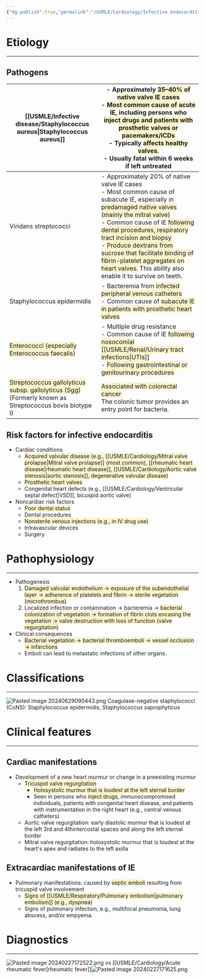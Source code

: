 ```yaml
---
{"dg-publish":true,"permalink":"/USMLE/Cardiology/Infective endocarditis/","title":"Infective endocarditis"}
---
```



# Etiology
---
## Pathogens

| [[USMLE/Infective disease/Staphylococcus aureus\|Staphylococcus aureus]]                                                                                                                                        | - Approximately <span style="background:rgba(240, 200, 0, 0.2)">35–40% of native valve IE cases </span><br>- <span style="background:rgba(240, 200, 0, 0.2)">Most common cause of acute IE</span>, including persons who <span style="background:rgba(240, 200, 0, 0.2)">inject drugs and patients with prosthetic valves or pacemakers/ICDs</span> <br>- Typically <span style="background:rgba(240, 200, 0, 0.2)">affects healthy valves.</span><br>- Usually fatal within 6 weeks if left untreated                                                                           |
| ---------------------------------------------------------------------------------------------------------------------------------------------------------------- | -------------------------------------------------------------------------------------------------------------------------------------------------------------------------------------------------------------------------------------------------------------------------------------------------------------------------------------------------------------------------------------------------------------------------------------------------------------------------------------------------------------------------------------------------------------------------------- |
| Viridans streptococci                                                                                                                                            | - Approximately 20% of native valve IE cases <br>- Most common cause of subacute IE, especially in <span style="background:rgba(240, 200, 0, 0.2)">predamaged native valves (mainly the mitral valve)</span><br>- Common cause of IE <span style="background:rgba(240, 200, 0, 0.2)">following dental procedures, respiratory tract incision and biopsy</span><br>- <span style="background:rgba(240, 200, 0, 0.2)">Produce dextrans from sucrose that facilitate binding of fibrin-platelet aggregates on heart valves.</span> This ability also enable it to survive on teeth. |
| Staphylococcus epidermidis                                                                                                                                       | - Bacteremia from <span style="background:rgba(240, 200, 0, 0.2)">infected peripheral venous catheters</span><br>- Common cause of <span style="background:rgba(240, 200, 0, 0.2)">subacute IE in patients with prosthetic heart valves</span>                                                                                                                                                                                                                                                                                                                                   |
| <span style="background:rgba(240, 200, 0, 0.2)">Enterococci (especially Enterococcus faecalis)</span>                                                            | - Multiple drug resistance <br>- Common cause of IE <span style="background:rgba(240, 200, 0, 0.2)">following nosocomial [[USMLE/Renal/Urinary tract infections\|UTIs]]</span><br>- <span style="background:rgba(240, 200, 0, 0.2)">Following gastrointestinal or genitourinary procedures</span>                                                                                                                                                                                                                                                                                            |
| <span style="background:rgba(240, 200, 0, 0.2)">Streptococcus gallolyticus subsp. gallolyticus (Sgg)</span><br>(Formerly known as Streptococcus bovis biotype I) | <span style="background:rgba(240, 200, 0, 0.2)">Associated with colorectal cancer</span><br>The colonic tumor provides an entry point for bacteria.                                                                                                                                                                                                                                                                                                                                                                                                                              |

## Risk factors for infective endocarditis
- Cardiac conditions
	- <span style="background:rgba(240, 200, 0, 0.2)">Acquired valvular disease (e.g., [[USMLE/Cardiology/Mitral valve prolapse\|Mitral valve prolapse]] (most common), [[rheumatic heart disease\|rheumatic heart disease]], [[USMLE/Cardiology/Aortic valve stenosis\|aortic stenosis]], degenerative valvular disease)</span>
	- <span style="background:rgba(240, 200, 0, 0.2)">Prosthetic heart valves</span>
	- Congenital heart defects (e.g., [[USMLE/Cardiology/Ventricular septal defect\|VSD]], bicuspid aortic valve)
- Noncardiac risk factors
	- <span style="background:rgba(240, 200, 0, 0.2)">Poor dental status</span>
	- Dental procedures
	- <span style="background:rgba(240, 200, 0, 0.2)">Nonsterile venous injections (e.g., in IV drug use)</span>
	- Intravascular devices
	- Surgery
# Pathophysiology
---
- Pathogenesis
	1. <span style="background:rgba(240, 200, 0, 0.2)">Damaged valvular endothelium → exposure of the subendothelial layer → adherence of platelets and fibrin → sterile vegetation (microthrombus)</span>
	2. Localized infection or contamination → bacteremia → <span style="background:rgba(240, 200, 0, 0.2)">bacterial colonization of vegetation → formation of fibrin clots encasing the vegetation → valve destruction with loss of function (valve regurgitation)</span>
- Clinical consequences
	- <span style="background:rgba(240, 200, 0, 0.2)">Bacterial vegetation → bacterial thromboemboli → vessel occlusion → infarctions</span>
	- Emboli can lead to metastatic infections of other organs.
# Classifications
---
![Pasted image 20240629090443.png](/img/user/appendix/Pasted%20image%2020240629090443.png)
Coagulase-negative staphylococci (CoNS): Staphylococcus epidermidis, Staphylococcus saprophyticus
# Clinical features
---
## Cardiac manifestations 
- Development of a new heart murmur or change in a preexisting murmur
	- <span style="background:rgba(240, 200, 0, 0.2)">Tricuspid valve regurgitation</span>
		- <span style="background:rgba(240, 200, 0, 0.2)">Holosystolic murmur that is loudest at the left sternal border </span>
		- Seen in persons who <span style="background:rgba(240, 200, 0, 0.2)">inject drugs</span>, immunocompromised individuals, patients with congenital heart disease, and patients with instrumentation in the right heart (e.g., central venous catheters) 
	- Aortic valve regurgitation: early diastolic murmur that is loudest at the left 3rd and 4thintercostal spaces and along the left sternal border 
	- Mitral valve regurgitation: holosystolic murmur that is loudest at the heart's apex and radiates to the left axilla
## Extracardiac manifestations of IE
- Pulmonary manifestations: caused by <span style="background:rgba(240, 200, 0, 0.2)">septic emboli</span> resulting from tricuspid valve involvement
	- <span style="background:rgba(240, 200, 0, 0.2)">Signs of [[USMLE/Respiratory/Pulmonary embolism\|pulmonary embolism]] (e.g., dyspnea)</span>
	- Signs of pulmonary infection, e.g., multifocal pneumonia, lung abscess, and/or empyema.
# Diagnostics
---
![Pasted image 20240227172522.png](/img/user/appendix/Pasted%20image%2020240227172522.png)
vs [[USMLE/Cardiology/Acute rheumatic fever\|rheumatic fever]]![Pasted image 20240227171625.png](/img/user/appendix/Pasted%20image%2020240227171625.png)
